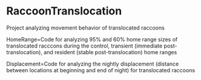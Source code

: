 # RaccoonTranslocation
Project analyzing movement behavior of translocated raccoons

HomeRange=Code for analyzing 95% and 60% home range sizes of translocated racccons during the control, transient (immediate post-translocation), and 
resident (stable post-translocation) home ranges

Displacement=Code for analyzing the nightly displacement (distance between locations at beginning and end of night) for translocated raccoons
